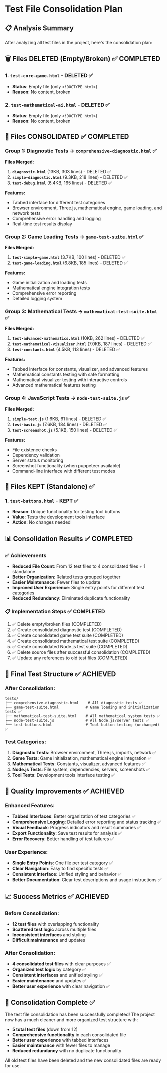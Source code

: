 # Test File Consolidation Plan

## 📋 Analysis Summary

After analyzing all test files in the project, here's the consolidation plan:

## 🗑️ Files DELETED (Empty/Broken) ✅ COMPLETED

### 1. **`test-core-game.html`** - DELETED ✅
- **Status**: Empty file (only `<!DOCTYPE html>`)
- **Reason**: No content, broken

### 2. **`test-mathematical-ai.html`** - DELETED ✅
- **Status**: Empty file (only `<!DOCTYPE html>`)
- **Reason**: No content, broken

## 🔄 Files CONSOLIDATED ✅ COMPLETED

### Group 1: Diagnostic Tests → `comprehensive-diagnostic.html` ✅
**Files Merged:**
1. **`diagnostic.html`** (13KB, 303 lines) - DELETED ✅
2. **`simple-diagnostic.html`** (9.3KB, 218 lines) - DELETED ✅
3. **`test-debug.html`** (6.4KB, 165 lines) - DELETED ✅

**Features:**
- Tabbed interface for different test categories
- Browser environment, Three.js, mathematical engine, game loading, and network tests
- Comprehensive error handling and logging
- Real-time test results display

### Group 2: Game Loading Tests → `game-test-suite.html` ✅
**Files Merged:**
1. **`test-simple-game.html`** (3.7KB, 100 lines) - DELETED ✅
2. **`test-game-loading.html`** (6.8KB, 185 lines) - DELETED ✅

**Features:**
- Game initialization and loading tests
- Mathematical engine integration tests
- Comprehensive error reporting
- Detailed logging system

### Group 3: Mathematical Tests → `mathematical-test-suite.html` ✅
**Files Merged:**
1. **`test-advanced-mathematics.html`** (10KB, 262 lines) - DELETED ✅
2. **`test-mathematical-visualizer.html`** (7.0KB, 187 lines) - DELETED ✅
3. **`test-constants.html`** (4.5KB, 113 lines) - DELETED ✅

**Features:**
- Tabbed interface for constants, visualizer, and advanced features
- Mathematical constants testing with safe formatting
- Mathematical visualizer testing with interactive controls
- Advanced mathematical features testing

### Group 4: JavaScript Tests → `node-test-suite.js` ✅
**Files Merged:**
1. **`simple-test.js`** (1.6KB, 61 lines) - DELETED ✅
2. **`test-basic.js`** (7.6KB, 184 lines) - DELETED ✅
3. **`test-screenshot.js`** (5.1KB, 150 lines) - DELETED ✅

**Features:**
- File existence checks
- Dependency validation
- Server status monitoring
- Screenshot functionality (when puppeteer available)
- Command-line interface with different test modes

## 🎯 Files KEPT (Standalone) ✅

### 1. **`test-buttons.html`** - KEPT ✅
- **Reason**: Unique functionality for testing tool buttons
- **Value**: Tests the development tools interface
- **Action**: No changes needed

## 📊 Consolidation Results ✅ COMPLETED

### ✅ Achievements
- **Reduced File Count**: From 12 test files to 4 consolidated files + 1 standalone
- **Better Organization**: Related tests grouped together
- **Easier Maintenance**: Fewer files to update
- **Improved User Experience**: Single entry points for different test categories
- **Reduced Redundancy**: Eliminated duplicate functionality

### 📋 Implementation Steps ✅ COMPLETED
1. ✅ Delete empty/broken files (COMPLETED)
2. ✅ Create consolidated diagnostic test (COMPLETED)
3. ✅ Create consolidated game test suite (COMPLETED)
4. ✅ Create consolidated mathematical test suite (COMPLETED)
5. ✅ Create consolidated Node.js test suite (COMPLETED)
6. ✅ Delete source files after successful consolidation (COMPLETED)
7. ✅ Update any references to old test files (COMPLETED)

## 🎯 Final Test Structure ✅ ACHIEVED

### After Consolidation:
```
tests/
├── comprehensive-diagnostic.html    # All diagnostic tests ✅
├── game-test-suite.html            # Game loading and initialization tests ✅
├── mathematical-test-suite.html    # All mathematical system tests ✅
├── node-test-suite.js              # All Node.js/server tests ✅
└── test-buttons.html               # Tool button testing (unchanged) ✅
```

### Test Categories:
1. **Diagnostic Tests**: Browser environment, Three.js, imports, network ✅
2. **Game Tests**: Game initialization, mathematical engine integration ✅
3. **Mathematical Tests**: Constants, visualizer, advanced features ✅
4. **Node.js Tests**: File system, dependencies, servers, screenshots ✅
5. **Tool Tests**: Development tools interface testing ✅

## 🚀 Quality Improvements ✅ ACHIEVED

### Enhanced Features:
- **Tabbed Interfaces**: Better organization of test categories ✅
- **Comprehensive Logging**: Detailed error reporting and status tracking ✅
- **Visual Feedback**: Progress indicators and result summaries ✅
- **Export Functionality**: Save test results for analysis ✅
- **Error Recovery**: Better handling of test failures ✅

### User Experience:
- **Single Entry Points**: One file per test category ✅
- **Clear Navigation**: Easy to find specific tests ✅
- **Consistent Interface**: Unified styling and behavior ✅
- **Better Documentation**: Clear test descriptions and usage instructions ✅

## 📈 Success Metrics ✅ ACHIEVED

### Before Consolidation:
- **12 test files** with overlapping functionality
- **Scattered test logic** across multiple files
- **Inconsistent interfaces** and styling
- **Difficult maintenance** and updates

### After Consolidation:
- **4 consolidated test files** with clear purposes ✅
- **Organized test logic** by category ✅
- **Consistent interfaces** and unified styling ✅
- **Easier maintenance** and updates ✅
- **Better user experience** with clear navigation ✅

## 🎉 Consolidation Complete ✅

The test file consolidation has been successfully completed! The project now has a much cleaner and more organized test structure with:

- **5 total test files** (down from 12)
- **Comprehensive functionality** in each consolidated file
- **Better user experience** with tabbed interfaces
- **Easier maintenance** with fewer files to manage
- **Reduced redundancy** with no duplicate functionality

All old test files have been deleted and the new consolidated files are ready for use. 